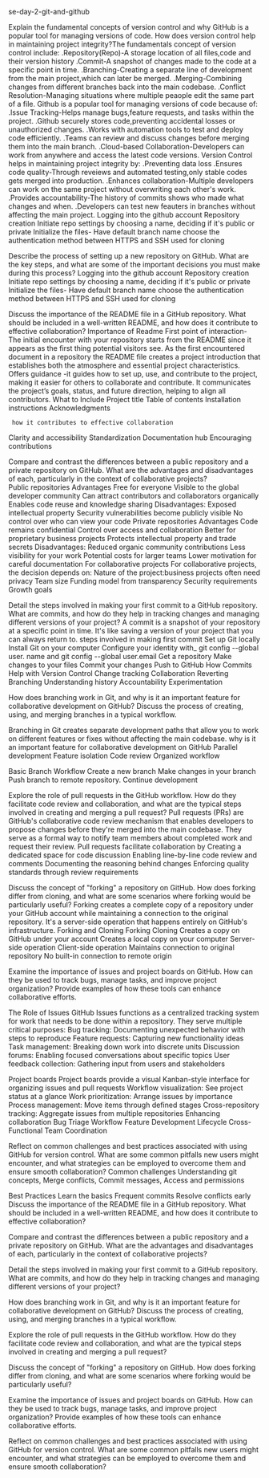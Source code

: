  se-day-2-git-and-github

Explain the fundamental concepts of version control and why GitHub is a popular tool for managing versions of code. How does version control help in maintaining project integrity?The fundamentals concept of version control include:
        .Repository(Repo)-A storage location of all files,code and their version history
        .Commit-A snapshot of changes made to the code at a specific point in time.
        .Branching-Creating a separate line of development from the main project,which can later be merged.
        .Merging-Combining changes from different branches back into the main codebase.
        .Conflict Resolution-Managing situations where multiple peaople edit the same part of a file.
  Github is a popular tool for managing versions of code because of:
       .Issue Tracking-Helps manage bugs,feature requests, and tasks within the project.
       .Github securely stores code,preventing accidental losses or unauthorized changes.
       .Works with automation tools to test and deploy code efficiently.
       .Teams can review and discuss changes before merging them into the main branch.
       .Cloud-based Collaboration-Developers can work from anywhere and access the latest code versions.
  Version Control helps in maintaining project integrity by:
      .Preventing data loss
      .Ensures code quality-Through reveiews and automated testing,only stable codes gets merged into production.
      .Enhances collaboration-Multiple developers can work on the same project without overwriting each other's work.
      .Provides accountability-The history of commits shows who made what changes and when.
      .Developers can test new feauters in branches without affecting the main project.
      Logging into the github account
      Repository creation
      Initiate repo settings by choosing a name, deciding if it's public or private
      Initialize the files- 
      Have default branch name
      choose the authentication method between HTTPS and SSH used for cloning

       

Describe the process of setting up a new repository on GitHub. What are the key steps, and what are some of the important decisions you must make during this process?
       Logging into the github account
Repository creation
Initiate repo settings by choosing a name, deciding if it's public or private
Initialize the files- 
Have default branch name
choose the authentication method between HTTPS and SSH used for cloning

    

Discuss the importance of the README file in a GitHub repository. What should be included in a well-written README, and how does it contribute to effective collaboration?
Importance of Readme
First point of interaction- The initial encounter with your repository starts from the README since it appears as the first thing potential visitors see. As the first encountered document in a repository the README file creates a project introduction that establishes both the atmosphere and essential project characteristics.
Offers guidance -it guides how to set up, use, and contribute to the project, making it easier for others to collaborate and contribute.
It communicates the project’s goals, status, and future direction, helping to align all contributors.
What to Include
Project title
Table of contents
Installation instructions
Acknowledgments

     how it contributes to effective collaboration

Clarity and accessibility
Standardization
Documentation hub
Encouraging contributions


Compare and contrast the differences between a public repository and a private repository on GitHub. What are the advantages and disadvantages of each, particularly in the context of collaborative projects?\
Public repositories
Advantages
Free for everyone
Visible to the global developer community
Can attract contributors and collaborators organically
Enables code reuse and knowledge sharing
Disadvantages:
Exposed intellectual property
Security vulnerabilities become publicly visible
No control over who can view your code
Private repositories
Advantages
Code remains confidential
Control over access and collaboration
Better for proprietary business projects
Protects intellectual property and trade secrets
Disadvantages:
Reduced organic community contributions
Less visibility for your work
Potential costs for larger teams
Lower motivation for careful documentation
For collaborative projects
For collaborative projects, the decision depends on:
Nature of the project:business projects often need privacy
Team size
Funding model from transparency
Security requirements
Growth goals

Detail the steps involved in making your first commit to a GitHub repository. What are commits, and how do they help in tracking changes and managing different versions of your project?
A commit is a snapshot of your repository at a specific point in time. It's like saving a version of your project that you can always return to.
 steps involved in making first commit
Set up Git locally
Install Git on your computer
Configure your identity with_ git config --global user. name and git config --global user.email 
Get a repository
Make changes to your files
Commit your changes
Push to GitHub
How Commits Help with Version Control
Change tracking
Collaboration
Reverting
Branching
Understanding history
Accountability
Experimentation


How does branching work in Git, and why is it an important feature for collaborative development on GitHub? Discuss the process of creating, using, and merging branches in a typical workflow.

Branching in Git creates separate development paths that allow you to work on different features or fixes without affecting the main codebase.
why is it an important feature for collaborative development on GitHub
Parallel development
Feature isolation
Code review
Organized workflow


Basic Branch Workflow
Create a new branch
Make changes in your branch
Push branch to remote repository.
Continue development








Explore the role of pull requests in the GitHub workflow. How do they facilitate code review and collaboration, and what are the typical steps involved in creating and merging a pull request?
Pull requests (PRs) are GitHub's collaborative code review mechanism that enables developers to propose changes before they're merged into the main codebase. They serve as a formal way to notify team members about completed work and request their review.
Pull requests facilitate collaboration by
Creating a dedicated space for code discussion
Enabling line-by-line code review and comments
Documenting the reasoning behind changes
Enforcing quality standards through review requirements


Discuss the concept of "forking" a repository on GitHub. How does forking differ from cloning, and what are some scenarios where forking would be particularly useful?
Forking creates a complete copy of a repository under your GitHub account while maintaining a connection to the original repository. It's a server-side operation that happens entirely on GitHub's infrastructure.
Forking and Cloning
Forking
Cloning
Creates a copy on GitHub under your account
Creates a local copy on your computer
Server-side operation
Client-side operation
Maintains connection to original repository
No built-in connection to remote origin



Examine the importance of issues and project boards on GitHub. How can they be used to track bugs, manage tasks, and improve project organization? Provide examples of how these tools can enhance collaborative efforts.






The Role of Issues
GitHub Issues functions as a centralized tracking system for work that needs to be done within a repository. They serve multiple critical purposes:
Bug tracking: Documenting unexpected behavior with steps to reproduce
Feature requests: Capturing new functionality ideas
Task management: Breaking down work into discrete units
Discussion forums: Enabling focused conversations about specific topics
User feedback collection: Gathering input from users and stakeholders

Project boards
Project boards provide a visual Kanban-style interface for organizing issues and pull requests
Workflow visualization: See project status at a glance
Work prioritization: Arrange issues by importance
Process management: Move items through defined stages
Cross-repository tracking: Aggregate issues from multiple repositories
Enhancing collaboration
Bug Triage Workflow
Feature Development Lifecycle
           Cross-Functional Team Coordination



Reflect on common challenges and best practices associated with using GitHub for version control. What are some common pitfalls new users might encounter, and what strategies can be employed to overcome them and ensure smooth collaboration?
Common challenges
Understanding git concepts, 
Merge conflicts, 
Commit messages, 
Access and permissions

Best Practices
Learn the basics
Frequent commits
Resolve conflicts early
Discuss the importance of the README file in a GitHub repository. What should be included in a well-written README, and how does it contribute to effective collaboration?

Compare and contrast the differences between a public repository and a private repository on GitHub. What are the advantages and disadvantages of each, particularly in the context of collaborative projects?

Detail the steps involved in making your first commit to a GitHub repository. What are commits, and how do they help in tracking changes and managing different versions of your project?

How does branching work in Git, and why is it an important feature for collaborative development on GitHub? Discuss the process of creating, using, and merging branches in a typical workflow.

Explore the role of pull requests in the GitHub workflow. How do they facilitate code review and collaboration, and what are the typical steps involved in creating and merging a pull request?

Discuss the concept of "forking" a repository on GitHub. How does forking differ from cloning, and what are some scenarios where forking would be particularly useful?

Examine the importance of issues and project boards on GitHub. How can they be used to track bugs, manage tasks, and improve project organization? Provide examples of how these tools can enhance collaborative efforts.

Reflect on common challenges and best practices associated with using GitHub for version control. What are some common pitfalls new users might encounter, and what strategies can be employed to overcome them and ensure smooth collaboration?
